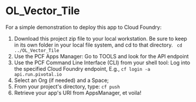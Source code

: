 # OL_Vector_Tile

For a simple demonstration to deploy this app to Cloud Foundry:
1. Download this project zip file to your local workstation.  Be sure to keep in its own folder in your local file system, and cd to that directory.
<code> cd ../OL_Vector_Tile</code>
2. Use the PCF Apps Manager: Go to TOOLS and look for the API endpoint
3. Use the PCF Command Line Interface (CLI) from your shell tool: Log into the specified Cloud Foundry endpoint, E.g.,
<code>cf login -a api.run.pivotal.io</code>
4. Select an Org (if needed) and a Space;
5. From your project's directory, type: <code>cf push</code>
6. Retrieve your app's URI from AppsManager, et voila!
